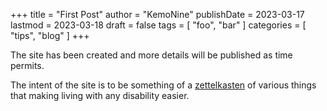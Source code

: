 +++
title = "First Post"
author = "KemoNine"
publishDate = 2023-03-17
lastmod = 2023-03-18
draft = false
tags = [
   "foo",
   "bar"
]
categories = [
  "tips",
  "blog"
]
+++

The site has been created and more details will be published as time permits.

The intent of the site is to be something of a [zettelkasten](https://zettelkasten.de/) of various things that making living with any disability easier.
